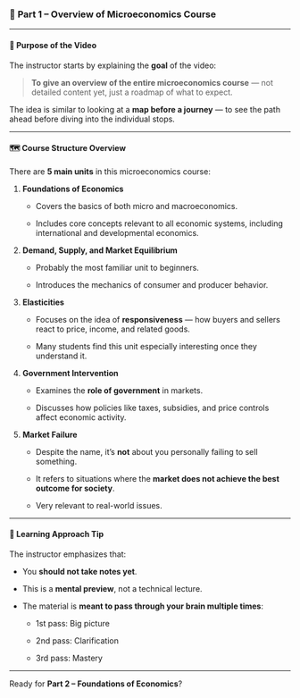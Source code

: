 ### 📘 **Part 1 – Overview of Microeconomics Course**

---

#### 🧭 **Purpose of the Video**

The instructor starts by explaining the **goal** of the video:

> **To give an overview of the entire microeconomics course** — not detailed content yet, just a roadmap of what to expect.

The idea is similar to looking at a **map before a journey** — to see the path ahead before diving into the individual stops.

---

#### 🗺️ **Course Structure Overview**

There are **5 main units** in this microeconomics course:

1. **Foundations of Economics**
    
    - Covers the basics of both micro and macroeconomics.
        
    - Includes core concepts relevant to all economic systems, including international and developmental economics.
        
2. **Demand, Supply, and Market Equilibrium**
    
    - Probably the most familiar unit to beginners.
        
    - Introduces the mechanics of consumer and producer behavior.
        
3. **Elasticities**
    
    - Focuses on the idea of **responsiveness** — how buyers and sellers react to price, income, and related goods.
        
    - Many students find this unit especially interesting once they understand it.
        
4. **Government Intervention**
    
    - Examines the **role of government** in markets.
        
    - Discusses how policies like taxes, subsidies, and price controls affect economic activity.
        
5. **Market Failure**
    
    - Despite the name, it’s **not** about you personally failing to sell something.
        
    - It refers to situations where the **market does not achieve the best outcome for society**.
        
    - Very relevant to real-world issues.
        

---

#### 🧠 **Learning Approach Tip**

The instructor emphasizes that:

- You **should not take notes yet**.
    
- This is a **mental preview**, not a technical lecture.
    
- The material is **meant to pass through your brain multiple times**:
    
    - 1st pass: Big picture
        
    - 2nd pass: Clarification
        
    - 3rd pass: Mastery
        

---

Ready for **Part 2 – Foundations of Economics**?